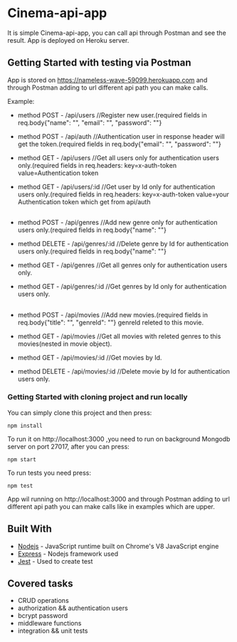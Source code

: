# Cinema-api-app

It is simple Cinema-api-app, you can call api through Postman and see the result.
App is deployed on Heroku server.

## Getting Started with testing via Postman

App is stored on https://nameless-wave-59099.herokuapp.com and through Postman adding to url different api path you can make calls.

Example: 

* method POST - /api/users //Register new user.(required fields in req.body{"name": "", "email": "", "password": ""}

* method POST - /api/auth //Authentication user in response header will get the token.(required fields in req.body{"email": "", "password": ""}

* method GET - /api/users //Get all users only for authentication users only.(required fields in req.headers: key=x-auth-token  value=Authentication token

* method GET - /api/users/:id //Get user by Id only for authentication users only.(required fields in req.headers: key=x-auth-token  value=your Authentication token which get from api/auth
##

* method POST - /api/genres //Add new genre only for authentication users only.(required fields in req.body{"name": ""}

* method DELETE - /api/genres/:id //Delete genre by Id for authentication users only.(required fields in req.body{"name": ""}

* method GET - /api/genres //Get all genres only for authentication users only.

* method GET - /api/genres/:id //Get genres by Id only for authentication users only.
##

* method POST - /api/movies //Add new movies.(required fields in req.body{"title": "", "genreId": ""} genreId releted to this movie.

* method GET - /api/movies //Get all movies with releted genres to this movies(nested in movie object).

* method GET - /api/movies/:id //Get movies by Id.

* method DELETE - /api/movies/:id //Delete movie by Id for authentication users only.

### Getting Started with cloning project and run locally

You can simply clone this project and then press:

```
npm install
```
To run it on http://localhost:3000 ,you need to run on background Mongodb server on port 27017, after you can press:

```
npm start
```
To run tests you need press:

```
npm test
```
App wil running on http://localhost:3000 and through Postman adding to url different api path you can make calls like in examples which are upper.

## Built With

* [Nodejs](https://nodejs.org/en/) - JavaScript runtime built on Chrome's V8 JavaScript engine
* [Express](https://expressjs.com/) - Nodejs framework used
* [Jest](https://jestjs.io/) - Used to create test

## Covered tasks

* CRUD operations
* authorization && authentication users
* bcrypt password 
* middleware functions
* integration && unit tests
